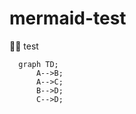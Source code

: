 # mermaid-test
🧜‍♀️ test

```mermaid
  graph TD;
      A-->B;
      A-->C;
      B-->D;
      C-->D;
```
